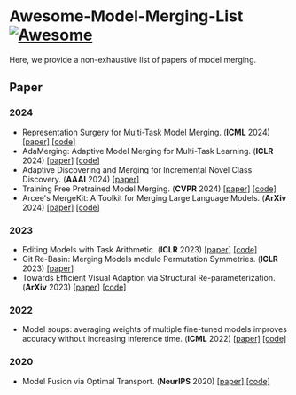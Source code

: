 # Awesome-Model-Merging-List [![Awesome](https://awesome.re/badge.svg)](https://awesome.re)

Here, we provide a non-exhaustive list of papers of model merging.

## Paper

### 2024
- Representation Surgery for Multi-Task Model Merging. (**ICML** 2024) [[paper]](https://arxiv.org/pdf/2402.02705) [[code]](https://github.com/EnnengYang/RepresentationSurgery)
- AdaMerging: Adaptive Model Merging for Multi-Task Learning. (**ICLR** 2024) [[paper]](https://openreview.net/pdf?id=nZP6NgD3QY) [[code]](https://github.com/EnnengYang/AdaMerging)
- Adaptive Discovering and Merging for Incremental Novel Class Discovery. (**AAAI** 2024) [[paper]](https://arxiv.org/abs/2403.03382)
- Training Free Pretrained Model Merging. (**CVPR** 2024) [[paper]](https://arxiv.org/abs/2403.01753) [[code]](https://github.com/zju-vipa/training_free_model_merging)
- Arcee's MergeKit: A Toolkit for Merging Large Language Models. (**ArXiv** 2024) [[paper]](https://arxiv.org/abs/2403.13257) [[code]](https://github.com/arcee-ai/mergekit)

### 2023
- Editing Models with Task Arithmetic. (**ICLR** 2023) [[paper]](https://arxiv.org/abs/2212.04089) [[code]](https://github.com/mlfoundations/task_vectors)
- Git Re-Basin: Merging Models modulo Permutation Symmetries. (**ICLR** 2023) [[paper]](https://arxiv.org/abs/2209.04836)
- Towards Efficient Visual Adaption via Structural Re-parameterization. (**ArXiv** 2023) [[paper]](https://arxiv.org/abs/2302.08106) [[code]](https://github.com/luogen1996/repadapter)

### 2022
- Model soups: averaging weights of multiple fine-tuned models improves accuracy without increasing inference time. (**ICML** 2022) [[paper]](https://arxiv.org/abs/2203.05482) [[code]](https://github.com/mlfoundations/model-soups)


### 2020
- Model Fusion via Optimal Transport. (**NeurIPS** 2020) [[paper]](https://arxiv.org/pdf/1910.05653.pdf) [[code]](https://github.com/sidak/otfusion)
